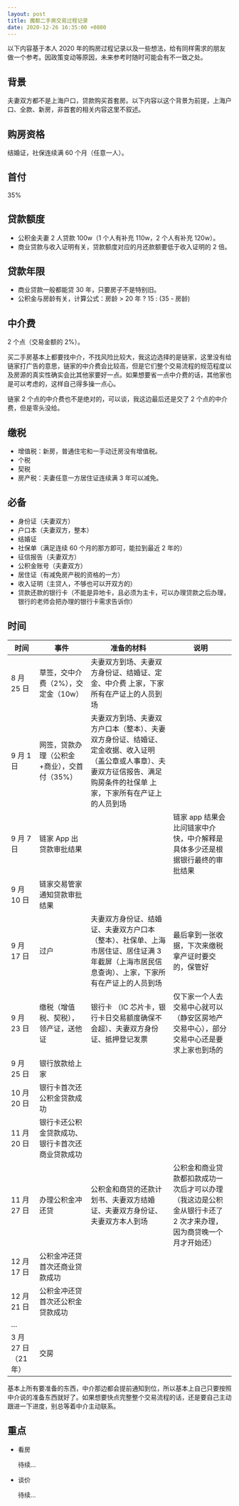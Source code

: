 ```yaml
---
layout: post
title: 魔都二手房交易过程记录
date: 2020-12-26 16:35:00 +0800
---
```


以下内容基于本人 2020 年的购房过程记录以及一些想法，给有同样需求的朋友做一个参考。因政策变动等原因，未来参考时随时可能会有不一致之处。

## 背景

夫妻双方都不是上海户口，贷款购买首套房。以下内容以这个背景为前提，上海户口、全款、新房，非首套的相关内容这里不叙述。

## 购房资格

结婚证，社保连续满 60 个月（任意一人）。

## 首付

35%

## 贷款额度

- 公积金夫妻 2 人贷款 100w（1 个人有补充 110w，2 个人有补充 120w）。
- 商业贷款与收入证明有关，贷款额度对应的月还款额要低于收入证明的 2 倍。

## 贷款年限

- 商业贷款一般都能贷 30 年，只要房子不是特别旧。
- 公积金与房龄有关，计算公式：房龄 > 20 年 ? 15 : (35 - 房龄)

## 中介费

2 个点（交易金额的 2%）。

买二手房基本上都要找中介，不找风险比较大，我这边选择的是链家，这里没有给链家打广告的意思，链家的中介费会比较高，但是它们整个交易流程的规范程度以及房源的真实性确实会比其他家要好一点。如果想要省一点中介费的话，其他家也是可以考虑的，这样自己得多操一点心。

链家 2 个点的中介费也不是绝对的，可以谈，我这边最后还是交了 2 个点的中介费，但是零头没给。

## 缴税

- 增值税：新房，普通住宅和一手动迁房没有增值税。
- 个税
- 契税
- 房产税：夫妻任意一方居住证连续满 3 年可以减免。

## 必备

- 身份证（夫妻双方）
- 户口本（夫妻双方，整本）
- 结婚证
- 社保单（满足连续 60 个月的那方即可，能拉到最近 2 年的）
- 征信报告（夫妻双方）
- 公积金账号（夫妻双方）
- 居住证（有减免房产税的资格的一方）
- 收入证明（主贷人，不够也可以开双方的）
- 贷款还款的银行卡（不能是异地卡，且必须为主卡，可以办理贷款之后办理，银行的老师会把办理的银行卡需求告诉你）

## 时间

| 时间                | 事件                                             | 准备的材料                                                                                                                                                                  | 说明                                                                                                            |
| ------------------- | ------------------------------------------------ | --------------------------------------------------------------------------------------------------------------------------------------------------------------------------- | --------------------------------------------------------------------------------------------------------------- |
| 8 月 25 日          | 草签，交中介费（2%），交定金（10w）              | 夫妻双方到场、夫妻双方身份证、结婚证、定金、中介费 上家，下家所有在产证上的人员到场                                                                                         |                                                                                                                 |
| 9 月 1 日           | 网签，贷款办理（公积金+商业），交首付（35%）     | 夫妻双方到场、夫妻双方户口本（整本）、夫妻双方身份证、结婚证、定金收据、收入证明（盖公章或人事章）、夫妻双方征信报告、满足购房条件的社保单 上家，下家所有在产证上的人员到场 |                                                                                                                 |
| 9 月 7 日           | 链家 App 出贷款审批结果                          |                                                                                                                                                                             | 链家 app 结果会比问链家中介快，中介解释是具体多少还是根据银行最终的审批结果                                     |
| 9 月 10 日          | 链家交易管家通知贷款审批结果                     |                                                                                                                                                                             |                                                                                                                 |
| 9 月 17 日          | 过户                                             | 夫妻双方身份证、结婚证、夫妻双方户口本（整本）、社保单、上海市居住证、居住证满 3 年截屏（上海市居民信息查询）、上家，下家所有在产证上的人员到场                             | 最后拿到一张收据，下次来缴税拿产证时要交的，保管好                                                              |
| 9 月 23 日          | 缴税（增值税、契税），领产证，送他证             | 银行卡 （IC 芯片卡，银行卡日交易额度确保不会超）、夫妻双方身份证、抵押登记发票                                                                                              | 仅下家一个人去交易中心就可以（静安区房地产交易中心），部分交易中心还是要求上家也到场的                          |
| 9 月 25 日          | 银行放款给上家                                   |                                                                                                                                                                             |                                                                                                                 |
| 10 月 20 日         | 银行卡首次还公积金贷款成功                       |                                                                                                                                                                             |                                                                                                                 |
| 11 月 20 日         | 银行卡还公积金贷款成功、银行卡首次还商业贷款成功 |                                                                                                                                                                             |                                                                                                                 |
| 11 月 27 日         | 办理公积金冲还贷                                 | 公积金和商贷的还款计划书、夫妻双方结婚证、夫妻双方身份证、夫妻双方本人到场                                                                                                  | 公积金和商业贷款都扣款成功一次后才可以办理（我这边是公积金从银行卡还了 2 次才来办理，因为商贷晚一个月才开始还） |
| 12 月 17 日         | 公积金冲还贷首次还商业贷款成功                   |                                                                                                                                                                             |                                                                                                                 |
| 12 月 21 日         | 公积金冲还贷首次还公积金贷款成功                 |                                                                                                                                                                             |                                                                                                                 |
| …                   |                                                  |                                                                                                                                                                             |                                                                                                                 |
| 3 月 27 日（21 年） | 交房                                             |                                                                                                                                                                             |                                                                                                                 |

基本上所有要准备的东西，中介那边都会提前通知到位，所以基本上自己只要按照中介说的准备东西就好了。如果想要快点完整整个交易流程的话，还是要自己主动跟进一下进度，别总等着中介主动联系。

## 重点

- 看房

  待续...

- 谈价

  待续...
